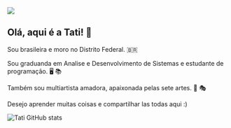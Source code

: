 <img src="https://imgur.com/vjW64kJ">







## Olá, aqui é a Tati! 👋

Sou brasileira e moro no Distrito Federal. 🇧🇷

Sou graduanda em Analise e Desenvolvimento de Sistemas e estudante de programaçâo. 🖥️ 📚

Também sou multiartista amadora, apaixonada pelas sete artes. 🎨 🎭 

Desejo aprender muitas coisas e compartilhar las todas aqui :)





![Tati GitHub stats](https://github-readme-stats.vercel.app/api?username=tatianecarolli&show_icons=true&theme=dark)
